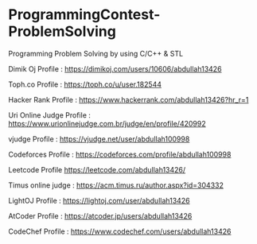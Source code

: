 # ProgrammingContest-ProblemSolving
 Programming Problem Solving by using C/C++ & STL


Dimik Oj Profile : https://dimikoj.com/users/10606/abdullah13426

Toph.co Profile : https://toph.co/u/user.182544

Hacker Rank Profile : https://www.hackerrank.com/abdullah13426?hr_r=1

Uri Online Judge Profile : https://www.urionlinejudge.com.br/judge/en/profile/420992

vjudge Profile : https://vjudge.net/user/abdullah100998

Codeforces Profile : https://codeforces.com/profile/abdullah100998

Leetcode Profile https://leetcode.com/abdullah13426/

Timus online judge :  https://acm.timus.ru/author.aspx?id=304332

LightOJ Profile :  https://lightoj.com/user/abdullah13426

AtCoder Profile : https://atcoder.jp/users/abdullah13426

CodeChef Profile : https://www.codechef.com/users/abdullah13426
